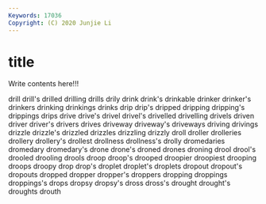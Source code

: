 ```yaml
---
Keywords: 17036
Copyright: (C) 2020 Junjie Li
---
```


# title

Write contents here!!!

drill 
drill's
drilled 
drilling 
drills 
drily 
drink 
drink's 
drinkable 
drinker 
drinker's 
drinkers
drinking 
drinkings 
drinks 
drip 
drip's 
dripped 
dripping 
dripping's 
drippings 
drips
drive 
drive's 
drivel 
drivel's 
drivelled 
drivelling 
drivels 
driven 
driver 
driver's
drivers 
drives 
driveway 
driveway's 
driveways 
driving 
drivings 
drizzle 
drizzle's 
drizzled
drizzles 
drizzling 
drizzly 
droll 
droller 
drolleries 
drollery 
drollery's 
drollest 
drollness
drollness's 
drolly 
dromedaries 
dromedary 
dromedary's 
drone 
drone's 
droned 
drones 
droning
drool 
drool's 
drooled 
drooling 
drools 
droop 
droop's 
drooped 
droopier 
droopiest
drooping 
droops 
droopy 
drop 
drop's 
droplet 
droplet's 
droplets 
dropout 
dropout's
dropouts 
dropped 
dropper 
dropper's 
droppers 
dropping 
droppings 
droppings's 
drops 
dropsy
dropsy's 
dross 
dross's 
drought 
drought's 
droughts 
drouth 
